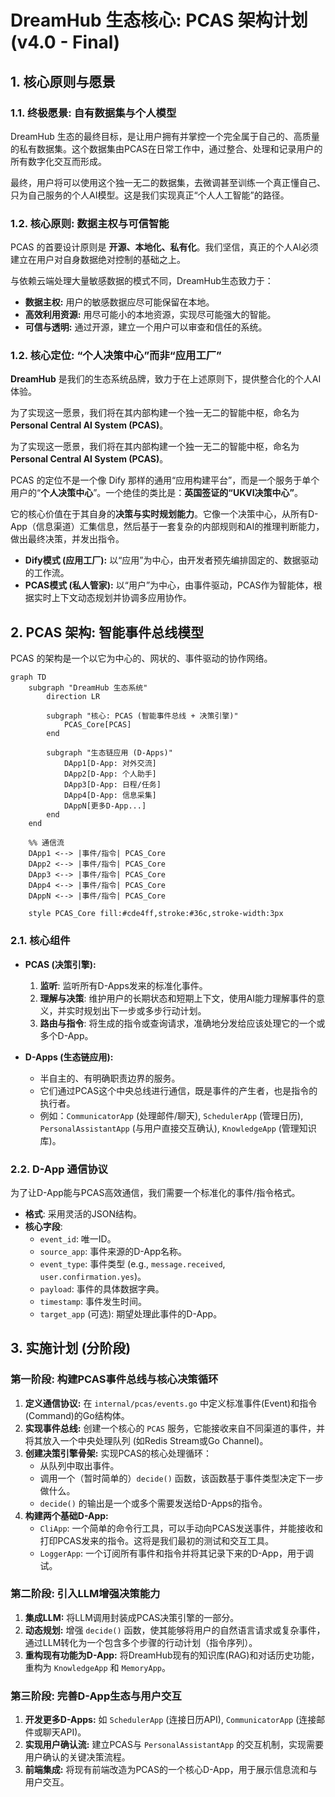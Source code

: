 # DreamHub 生态核心: PCAS 架构计划 (v4.0 - Final)

## 1. 核心原则与愿景

### 1.1. 终极愿景: 自有数据集与个人模型

DreamHub 生态的最终目标，是让用户拥有并掌控一个完全属于自己的、高质量的私有数据集。这个数据集由PCAS在日常工作中，通过整合、处理和记录用户的所有数字化交互而形成。

最终，用户将可以使用这个独一无二的数据集，去微调甚至训练一个真正懂自己、只为自己服务的个人AI模型。这是我们实现真正“个人人工智能”的路径。

### 1.2. 核心原则: 数据主权与可信智能

PCAS 的首要设计原则是 **开源、本地化、私有化**。我们坚信，真正的个人AI必须建立在用户对自身数据绝对控制的基础之上。

与依赖云端处理大量敏感数据的模式不同，DreamHub生态致力于：
*   **数据主权:** 用户的敏感数据应尽可能保留在本地。
*   **高效利用资源:** 用尽可能小的本地资源，实现尽可能强大的智能。
*   **可信与透明:** 通过开源，建立一个用户可以审查和信任的系统。

### 1.2. 核心定位: “个人决策中心”而非“应用工厂”

**DreamHub** 是我们的生态系统品牌，致力于在上述原则下，提供整合化的个人AI体验。

为了实现这一愿景，我们将在其内部构建一个独一无二的智能中枢，命名为 **Personal Central AI System (PCAS)**。

为了实现这一愿景，我们将在其内部构建一个独一无二的智能中枢，命名为 **Personal Central AI System (PCAS)**。

PCAS 的定位不是一个像 Dify 那样的通用“应用构建平台”，而是一个服务于单个用户的“**个人决策中心**”。一个绝佳的类比是：**英国签证的“UKVI决策中心”**。

它的核心价值在于其自身的**决策与实时规划能力**。它像一个决策中心，从所有D-App（信息渠道）汇集信息，然后基于一套复杂的内部规则和AI的推理判断能力，做出最终决策，并发出指令。

*   **Dify模式 (应用工厂):** 以“应用”为中心，由开发者预先编排固定的、数据驱动的工作流。
*   **PCAS模式 (私人管家):** 以“用户”为中心，由事件驱动，PCAS作为智能体，根据实时上下文动态规划并协调多应用协作。

## 2. PCAS 架构: 智能事件总线模型

PCAS 的架构是一个以它为中心的、网状的、事件驱动的协作网络。

```mermaid
graph TD
    subgraph "DreamHub 生态系统"
        direction LR
        
        subgraph "核心: PCAS (智能事件总线 + 决策引擎)"
            PCAS_Core[PCAS]
        end

        subgraph "生态链应用 (D-Apps)"
            DApp1[D-App: 对外交流]
            DApp2[D-App: 个人助手]
            DApp3[D-App: 日程/任务]
            DApp4[D-App: 信息采集]
            DAppN[更多D-App...]
        end
    end

    %% 通信流
    DApp1 <--> |事件/指令| PCAS_Core
    DApp2 <--> |事件/指令| PCAS_Core
    DApp3 <--> |事件/指令| PCAS_Core
    DApp4 <--> |事件/指令| PCAS_Core
    DAppN <--> |事件/指令| PCAS_Core

    style PCAS_Core fill:#cde4ff,stroke:#36c,stroke-width:3px
```

### 2.1. 核心组件

*   **PCAS (决策引擎):**
    1.  **监听**: 监听所有D-Apps发来的标准化事件。
    2.  **理解与决策**: 维护用户的长期状态和短期上下文，使用AI能力理解事件的意义，并实时规划出下一步或多步行动计划。
    3.  **路由与指令**: 将生成的指令或查询请求，准确地分发给应该处理它的一个或多个D-App。

*   **D-Apps (生态链应用):**
    *   半自主的、有明确职责边界的服务。
    *   它们通过PCAS这个中央总线进行通信，既是事件的产生者，也是指令的执行者。
    *   例如：`CommunicatorApp` (处理邮件/聊天), `SchedulerApp` (管理日历), `PersonalAssistantApp` (与用户直接交互确认), `KnowledgeApp` (管理知识库)。

### 2.2. D-App 通信协议

为了让D-App能与PCAS高效通信，我们需要一个标准化的事件/指令格式。

*   **格式**: 采用灵活的JSON结构。
*   **核心字段**:
    *   `event_id`: 唯一ID。
    *   `source_app`: 事件来源的D-App名称。
    *   `event_type`: 事件类型 (e.g., `message.received`, `user.confirmation.yes`)。
    *   `payload`: 事件的具体数据字典。
    *   `timestamp`: 事件发生时间。
    *   `target_app` (可选): 期望处理此事件的D-App。

## 3. 实施计划 (分阶段)

### 第一阶段: 构建PCAS事件总线与核心决策循环

1.  **定义通信协议:** 在 `internal/pcas/events.go` 中定义标准事件(Event)和指令(Command)的Go结构体。
2.  **实现事件总线:** 创建一个核心的 `PCAS` 服务，它能接收来自不同渠道的事件，并将其放入一个中央处理队列 (如Redis Stream或Go Channel)。
3.  **创建决策引擎骨架:** 实现PCAS的核心处理循环：
    *   从队列中取出事件。
    *   调用一个（暂时简单的）`decide()` 函数，该函数基于事件类型决定下一步做什么。
    *   `decide()` 的输出是一个或多个需要发送给D-Apps的指令。
4.  **构建两个基础D-App:**
    *   `CliApp`: 一个简单的命令行工具，可以手动向PCAS发送事件，并能接收和打印PCAS发来的指令。这将是我们最初的测试和交互工具。
    *   `LoggerApp`: 一个订阅所有事件和指令并将其记录下来的D-App，用于调试。

### 第二阶段: 引入LLM增强决策能力

1.  **集成LLM:** 将LLM调用封装成PCAS决策引擎的一部分。
2.  **动态规划:** 增强 `decide()` 函数，使其能够将用户的自然语言请求或复杂事件，通过LLM转化为一个包含多个步骤的行动计划（指令序列）。
3.  **重构现有功能为D-App:** 将DreamHub现有的知识库(RAG)和对话历史功能，重构为 `KnowledgeApp` 和 `MemoryApp`。

### 第三阶段: 完善D-App生态与用户交互

1.  **开发更多D-Apps:** 如 `SchedulerApp` (连接日历API), `CommunicatorApp` (连接邮件或聊天API)。
2.  **实现用户确认流:** 建立PCAS与 `PersonalAssistantApp` 的交互机制，实现需要用户确认的关键决策流程。
3.  **前端集成:** 将现有前端改造为PCAS的一个核心D-App，用于展示信息流和与用户交互。